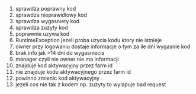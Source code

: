 1. sprawdza poprawny kod
2. sprawdza nieprawidlowy kod
3. sprawdza wygasniety kod
4. sprawdza zuzyty kod
5. poprawnie uzywa kod
6. RuntimeException jezeli proba uzycia kodu ktory nie istnieje
7. owner przy logowaniu dostaje informacje o tym za ile dni wygasnie kod
8. brak info jak >14 dni do wygasniecia
9. manager czyli nie owner nie ma informacji
10. znajduje kod aktywacyjny przez farm id
11. nie znajduje kodu aktywacyjnego przez farm id
12. powinno zmienic kod aktywacyjny
13. jezeli cos nie tak z kodem np. zuzyty to wylapuje bad request
